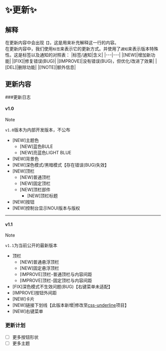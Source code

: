 # ✨更新✨
## 解释
在更新内容中会出现`【】`，这是用来补充解释这一行的内容。  
在更新内容中，我们使用`标签`来表示它的更新方式。并使用了`通知`来表示版本特殊性。这是标签以及通知的对照表：
|标签/通知|含义|
|---|---|
|[NEW]|增加新功能|
|[FIX]|修复错误(BUG)|
|[IMPROVE]|没有错误(BUG)，但优化/改进了效果|
|[DEL]|删除功能|
|[!NOTE]|额外信息|
## 更新内容
###更新日志
#### v1.0
> [!NOTE]
> `v1.0`版本为内部开发版本，不公布

- [NEW]主题色
  - [NEW]蓝色BULE
  - [NEW]亮蓝色LIGHT BLUE
- [NEW]背景色
- [NEW]深色模式/黑暗模式【存在错误(BUG)失效】
- [NEW]顶栏
  - [NEW]普通顶栏
  - [NEW]固定顶栏
  - [NEW]顶栏部件
    - [NEW]顶栏标题
- [NEW]按钮
- [NEW]控制台显示NOUI版本与版权
------------
#### v1.1
> [!NOTE]
> `v1.1`为当前公开的最新版本

- 顶栏
  - [NEW]普通悬浮顶栏
  - [NEW]固定悬浮顶栏
  - [IMPROVE]顶栏-普通顶栏与内容间距
  - [IMPROVE]顶栏-固定顶栏与内容间距
- [FIX]深色模式不生效问题(BUG)【右键菜单未适配】
- [IMPROVE]按钮外间距
- [NEW]卡片
- [NEW]链接下划线【此版本新增|修改至[css-underline](https://github.com/NANGSOFT/css-underline/)项目】
- [NEW]右键菜单
### 更新计划
- [ ] 更多按钮形状
- [ ] 更多主题
